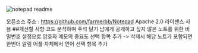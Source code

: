 ![notepad readme](https://user-images.githubusercontent.com/36028424/39695245-83b15cfc-521c-11e8-935c-c4a9cdcfbe90.png)

오픈소스 주소 : https://github.com/farmerbb/Notepad
Apache 2.0 라이센스 사용
##개선할 사항
코드 분석하며 주석 달기
남에게 공개하고 싶지 않은 노트를 위한 비밀번호 설정으로 암호화
메모의 중요도 선택 항목 추가 -> 삭제시 해당 노트가 포함되면 한번더 알림
어플 자체에서 언어 선택 항목 추가

